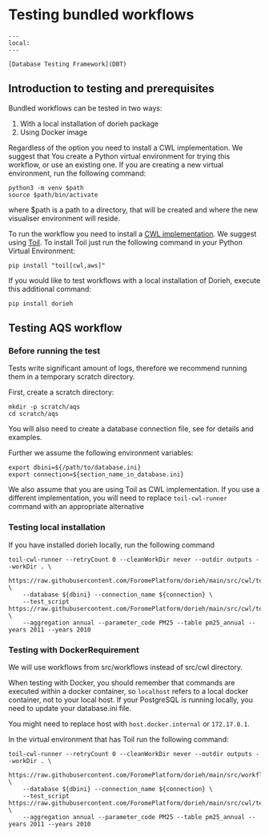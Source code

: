 # Testing bundled workflows

```{contents}
---
local:
---
```

```{seealso}
[Database Testing Framework](DBT)
```
  

## Introduction to testing and prerequisites

Bundled workflows can be tested in two ways:

1. With a local installation of dorieh package
2. Using Docker image

Regardless of the option you need to install a CWL implementation. We suggest that You create a 
Python virtual environment for trying this workflow, or use an existing one.
If you are creating a new virtual environment, run the following command:

    python3 -m venv $path
    source $path/bin/activate

where $path is a path to a directory, that will be created and where the new visualiser environment will
reside.

To run the workflow you need to install a [CWL implementation](https://www.commonwl.org/implementations/).
We suggest using [Toil](https://toil.ucsc-cgl.org/). To install Toil just run the following command
in your Python Virtual Environment:

    pip install "toil[cwl,aws]"

If you would like to test workflows with a local installation of Dorieh, execute 
this additional command:

    pip install dorieh

## Testing AQS workflow

### Before running the test
                          
Tests write significant amount of logs, therefore we recommend running them in a temporary scratch directory.

First, create a scratch directory:

    mkdir -p scratch/aqs
    cd scratch/aqs
                                                               
You will also need to create a database connection file, see 
[](DBConnections) for details and examples.

Further we assume the following environment variables:

```shell
export dbini=${/path/to/database.ini}
export connection=${section_name_in_database.ini}
```
                               
We also assume that you are using Toil as CWL implementation. If you use a different implementation,
you will need to replace `toil-cwl-runner` command with an appropriate alternative

###  Testing local installation

If you have installed dorieh locally, run the following command

    toil-cwl-runner --retryCount 0 --cleanWorkDir never --outdir outputs --workDir . \
        https://raw.githubusercontent.com/ForomePlatform/dorieh/main/src/cwl/test_aqs.cwl \
        --database ${dbini} --connection_name ${connection} \
        --test_script https://raw.githubusercontent.com/ForomePlatform/dorieh/main/src/cwl/test_cases/aqs_test.sql \
        --aggregation annual --parameter_code PM25 --table pm25_annual --years 2011 --years 2010    


### Testing with DockerRequirement
                                                                                  
We will use workflows from src/workflows instead of src/cwl directory.

When testing with Docker, you should remember that commands are executed within 
a docker container, so `localhost` refers to a local docker container, not to your
local host. If your PostgreSQL is running locally, you need to update your database.ini file.

You might need to replace host with `host.docker.internal` or `172.17.0.1`.

In the virtual environment that has Toil run the following command:

    toil-cwl-runner --retryCount 0 --cleanWorkDir never --outdir outputs --workDir . \
        https://raw.githubusercontent.com/ForomePlatform/dorieh/main/src/workflows/test_aqs.cwl \
        --database ${dbini} --connection_name ${connection} \
        --test_script https://raw.githubusercontent.com/ForomePlatform/dorieh/main/src/cwl/test_cases/aqs_test.sql \
        --aggregation annual --parameter_code PM25 --table pm25_annual --years 2011 --years 2010    

